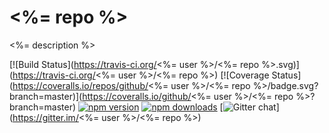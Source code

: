 # <%= repo %>

<%= description %>

[![Build Status](https://travis-ci.org/<%= user %>/<%= repo %>.svg)](https://travis-ci.org/<%= user %>/<%= repo %>)
[![Coverage Status](https://coveralls.io/repos/github/<%= user %>/<%= repo %>/badge.svg?branch=master)](https://coveralls.io/github/<%= user %>/<%= repo %>?branch=master)
[![npm version](https://img.shields.io/npm/v/reduxible.svg?style=flat-square)](https://www.npmjs.com/package/reduxible)
[![npm downloads](https://img.shields.io/npm/dm/reduxible.svg?style=flat-square)](https://www.npmjs.com/package/reduxible)
[![Gitter chat](https://badges.gitter.im/gitterHQ/gitter.png)](https://gitter.im/<%= user %>/<%= repo %>)
